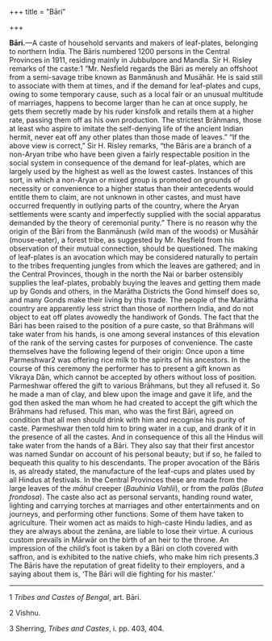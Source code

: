 +++
title = "Bāri"

+++

**Bāri.**—A caste of household servants and makers of leaf-plates, belonging to northern India. The Bāris numbered 1200 persons in the Central Provinces in 1911, residing mainly in Jubbulpore and Mandla. Sir H. Risley remarks of the caste:1 “Mr. Nesfield regards the Bāri as merely an offshoot from a semi-savage tribe known as Banmānush and Musāhār. He is said still to associate with them at times, and if the demand for leaf-plates and cups, owing to some temporary cause, such as a local fair or an unusual multitude of marriages, happens to become larger than he can at once supply, he gets them secretly made by his ruder kinsfolk and retails them at a higher rate, passing them off as his own production. The strictest Brāhmans, those at least who aspire to imitate the self-denying life of the ancient Indian hermit, never eat off any other plates than those made of leaves.” “If the above view is correct,” Sir H. Risley remarks, “the Bāris are a branch of a non-Aryan tribe who have been given a fairly respectable position in the social system in consequence of the demand for leaf-plates, which are largely used by the highest as well as the lowest castes. Instances of this sort, in which a non-Aryan or mixed group is promoted on grounds of necessity or convenience to a higher status than their antecedents would entitle them to claim, are not unknown in other castes, and must have occurred frequently in outlying parts of the country, where the Aryan settlements were scanty and imperfectly supplied with the social apparatus demanded by the theory of ceremonial purity.” There is no reason why the origin of the Bāri from the Banmānush \(wild man of the woods\) or Musāhār \(mouse-eater\), a forest tribe, as suggested by Mr. Nesfield from his observation of their mutual connection, should be questioned. The making of leaf-plates is an avocation which may be considered naturally to pertain to the tribes frequenting jungles from which the leaves are gathered; and in the Central Provinces, though in the north the Nai or barber ostensibly supplies the leaf-plates, probably buying the leaves and getting them made up by Gonds and others, in the Marātha Districts the Gond himself does so, and many Gonds make their living by this trade. The people of the Marātha country are apparently less strict than those of northern India, and do not object to eat off plates avowedly the handiwork of Gonds. The fact that the Bāri has been raised to the position of a pure caste, so that Brāhmans will take water from his hands, is one among several instances of this elevation of the rank of the serving castes for purposes of convenience. The caste themselves have the following legend of their origin: Once upon a time Parmeshwar2 was offering rice milk to the spirits of his ancestors. In the course of this ceremony the performer has to present a gift known as Vikraya Dān, which cannot be accepted by others without loss of position. Parmeshwar offered the gift to various Brāhmans, but they all refused it. So he made a man of clay, and blew upon the image and gave it life, and the god then asked the man whom he had created to accept the gift which the Brāhmans had refused. This man, who was the first Bāri, agreed on condition that all men should drink with him and recognise his purity of caste. Parmeshwar then told him to bring water in a cup, and drank of it in the presence of all the castes. And in consequence of this all the Hindus will take water from the hands of a Bāri. They also say that their first ancestor was named Sundar on account of his personal beauty; but if so, he failed to bequeath this quality to his descendants. The proper avocation of the Bāris is, as already stated, the manufacture of the leaf-cups and plates used by all Hindus at festivals. In the Central Provinces these are made from the large leaves of the *māhul* creeper \(*Bauhinia Vahlii*\), or from the *palās* \(*Butea frondosa*\). The caste also act as personal servants, handing round water, lighting and carrying torches at marriages and other entertainments and on journeys, and performing other functions. Some of them have taken to agriculture. Their women act as maids to high-caste Hindu ladies, and as they are always about the zenāna, are liable to lose their virtue. A curious custom prevails in Mārwār on the birth of an heir to the throne. An impression of the child’s foot is taken by a Bāri on cloth covered with saffron, and is exhibited to the native chiefs, who make him rich presents.3 The Bāris have the reputation of great fidelity to their employers, and a saying about them is, ‘The Bāri will die fighting for his master.’ 


* * *

1 *Tribes and Castes of Bengal*, art. Bāri. 

2 Vishnu. 

3 Sherring, *Tribes and Castes*, i. pp. 403, 404. 



